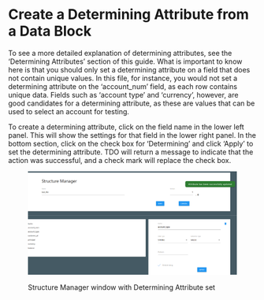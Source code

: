 # Create a Determining Attribute from a Data Block

To see a more detailed explanation of determining attributes, see the ‘Determining Attributes’ section of this guide.  What is important to know here is that you should only set a determining attribute on a field that does not contain unique values.  In this file, for instance, you would not set a determining attribute on the ‘account\_num’ field, as each row  contains unique data.  Fields such as ‘account type’ and ‘currency’, however, are good candidates for a determining attribute, as these are values that can be used to select an account for testing.

To create a determining attribute, click on the field name in the lower left panel.  This will show the settings for that field in the lower right panel.  In the bottom section, click on the check box for ‘Determining’ and click ‘Apply’ to set the determining attribute.  TDO will return a message to indicate that the action was successful, and a check mark will replace the check box.

<figure><img src="../../../../../../.gitbook/assets/image (15) (1) (1) (1) (1).png" alt=""><figcaption><p>Structure Manager window with Determining Attribute set</p></figcaption></figure>
